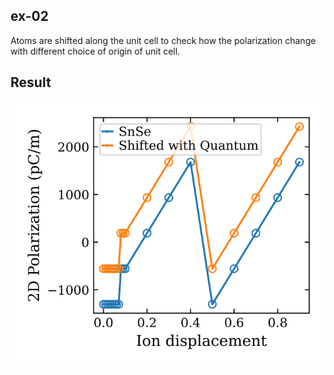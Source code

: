 ## ex-02
Atoms are shifted along the unit cell to check how the polarization change with different choice of origin of unit cell.

## Result
![polarization-vs-displacement](./calc/pol-vs-displacement.svg)
